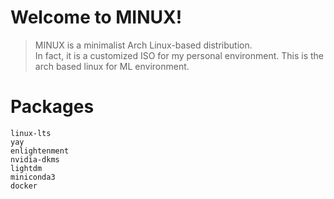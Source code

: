 # Welcome to MINUX!

> MINUX is a minimalist Arch Linux-based distribution.<br/>
> In fact, it is a customized ISO for my personal environment.
> This is the arch based linux for ML environment.

# Packages
```text
linux-lts
yay
enlightenment
nvidia-dkms
lightdm
miniconda3
docker
```
